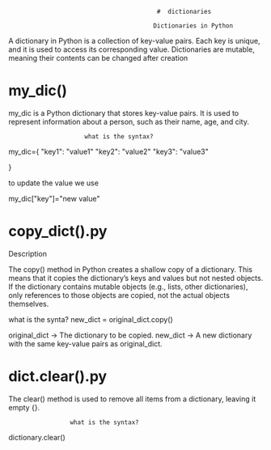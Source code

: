                                              #  dictionaries

                                            Dictionaries in Python

A dictionary in Python is a collection of key-value pairs. Each key is unique, and it is used to access its corresponding value. Dictionaries are mutable, meaning their contents can be changed after creation                                            

# my_dic()

my_dic is a Python dictionary that stores key-value pairs. It is used to represent information about a person, such as their name, age, and city.

                         what is the syntax?
 my_dic={
    "key1": "value1"
    "key2": "value2"
    "key3": "value3"

 }
 
to update the value we use 
 
 my_dic["key"]="new value"
 
 # copy_dict().py
 
 Description

The copy() method in Python creates a shallow copy of a dictionary. This means that it copies the dictionary’s keys and values but not nested objects. If the dictionary contains mutable objects (e.g., lists, other dictionaries), only references to those objects are copied, not the actual objects themselves.
 
  what is the synta?
 new_dict = original_dict.copy()

original_dict → The dictionary to be copied.
new_dict → A new dictionary with the same key-value pairs as original_dict.
                  
 # dict.clear().py

The clear() method is used to remove all items from a dictionary, leaving it empty {}.

                     what is the syntax?
dictionary.clear()


